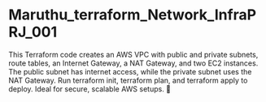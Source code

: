 # Maruthu_terraform_Network_InfraPRJ_001
This Terraform code creates an AWS VPC with public and private subnets, route tables, an Internet Gateway, a NAT Gateway, and two EC2 instances. The public subnet has internet access, while the private subnet uses the NAT Gateway. Run terraform init, terraform plan, and terraform apply to deploy. Ideal for secure, scalable AWS setups. 🚀
